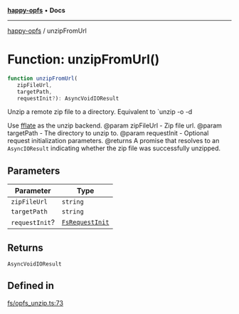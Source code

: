 [**happy-opfs**](../README.md) • **Docs**

***

[happy-opfs](../README.md) / unzipFromUrl

# Function: unzipFromUrl()

```ts
function unzipFromUrl(
   zipFileUrl, 
   targetPath, 
   requestInit?): AsyncVoidIOResult
```

Unzip a remote zip file to a directory.
Equivalent to `unzip -o <zipFilePath> -d <targetPath>

Use [fflate](https://github.com/101arrowz/fflate) as the unzip backend.
@param zipFileUrl - Zip file url.
@param targetPath - The directory to unzip to.
@param requestInit - Optional request initialization parameters.
@returns A promise that resolves to an `AsyncIOResult` indicating whether the zip file was successfully unzipped.

## Parameters

| Parameter | Type |
| ------ | ------ |
| `zipFileUrl` | `string` |
| `targetPath` | `string` |
| `requestInit`? | [`FsRequestInit`](../type-aliases/FsRequestInit.md) |

## Returns

`AsyncVoidIOResult`

## Defined in

[fs/opfs\_unzip.ts:73](https://github.com/JiangJie/happy-opfs/blob/7bfec3b71684ddcf0fe3092672c66c9664776bcc/src/fs/opfs_unzip.ts#L73)
